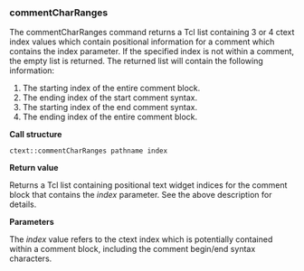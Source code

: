 ### commentCharRanges

The commentCharRanges command returns a Tcl list containing 3 or 4 ctext index values which contain positional information for a comment which contains the index parameter. If the specified index is not within a comment, the empty list is returned. The returned list will contain the following information:

1. The starting index of the entire comment block.
2. The ending index of the start comment syntax.
3. The starting index of the end comment syntax.
4. The ending index of the entire comment block.

**Call structure**

`ctext::commentCharRanges pathname index`

**Return value**

Returns a Tcl list containing positional text widget indices for the comment block that contains the _index_ parameter. See the above description for details.

**Parameters**

The _index_ value refers to the ctext index which is potentially contained within a comment block, including the comment begin/end syntax characters.